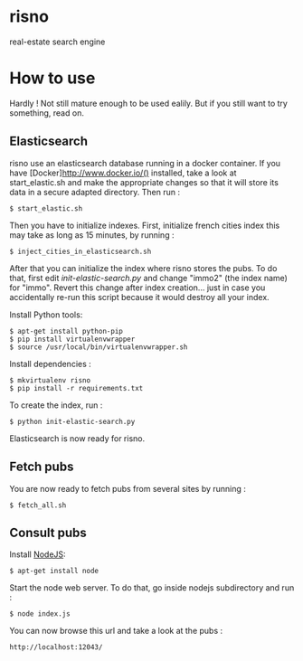 risno
=====

real-estate search engine

# How to use

Hardly ! Not still mature enough to be used ealily. But if you still want to try something, read on.

## Elasticsearch

risno use an elasticsearch database running in a docker container. If you have [Docker]http://www.docker.io/() installed,
take a look at start_elastic.sh and make the appropriate changes so that it will store its data in a secure adapted directory.
Then run :

    $ start_elastic.sh

Then you have to initialize indexes. First, initialize french cities index this may take as long as 15 minutes, by running :

    $ inject_cities_in_elasticsearch.sh

After that you can initialize the index where risno stores the pubs. To do that, first edit *init-elastic-search.py* and change
"immo2" (the index name) for "immo". Revert this change after index creation... just in case you accidentally re-run this script
because it would destroy all your index.

Install Python tools:

    $ apt-get install python-pip
	$ pip install virtualenvwrapper
	$ source /usr/local/bin/virtualenvwrapper.sh

Install dependencies :

    $ mkvirtualenv risno
	$ pip install -r requirements.txt

To create the index, run :

    $ python init-elastic-search.py

Elasticsearch is now ready for risno.

## Fetch pubs

You are now ready to fetch pubs from several sites by running :

    $ fetch_all.sh

## Consult pubs

Install [NodeJS](http://nodejs.org/):

    $ apt-get install node

Start the node web server. To do that, go inside nodejs subdirectory and run :

    $ node index.js

You can now browse this url and take a look at the pubs :

    http://localhost:12043/
